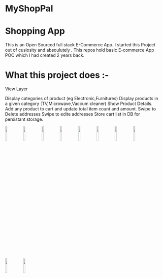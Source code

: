 # MyShopPal

# Shopping App

This is an Open Sourced full stack E-Commerce App. I started this Project out of cusiosity and absoulutely .
This repos hold basic E-commerce App POC which I had created 2 years back. 

# What this project does :-

View Layer

Display categories of product (eg Electronic,Furnitures)
Display products in a given category (TV,Microwave,Vaccum cleaner)
Show Product Details.
Add any product to cart and update total item count and amount.
Swipe to Delete addresses
Swipe to edite addresses
Store cart list in DB for persistant storage.

<img src="https://user-images.githubusercontent.com/69719956/107774260-6f291100-6d47-11eb-8681-575444d36bff.jpg" width="11%"></img> <img src="https://user-images.githubusercontent.com/69719956/107774268-73edc500-6d47-11eb-87b3-bb1612ac42f7.jpg" width="11%"></img> <img src="https://user-images.githubusercontent.com/69719956/107774278-76e8b580-6d47-11eb-9a3c-57e2115426d3.jpg" width="11%"></img> <img src="https://user-images.githubusercontent.com/69719956/107774294-7c460000-6d47-11eb-89ff-bd889e33730c.jpg" width="11%"></img> <img src="https://user-images.githubusercontent.com/69719956/107774301-7ea85a00-6d47-11eb-8656-5951b813c8a5.jpg" width="11%"></img> <img src="https://user-images.githubusercontent.com/69719956/107774315-836d0e00-6d47-11eb-9739-ab3877e7aa39.jpg" width="11%"></img> <img src="https://user-images.githubusercontent.com/69719956/107774363-9089fd00-6d47-11eb-84c8-7fd8fd8b8239.jpg" width="11%"></img> <img src="https://user-images.githubusercontent.com/69719956/107774376-9384ed80-6d47-11eb-9db9-3add3fa1f9ff.jpg" width="11%"></img> <img src="https://user-images.githubusercontent.com/69719956/107774389-97187480-6d47-11eb-81f9-25dedefd63c6.jpg" width="11%"></img> <img src="https://user-images.githubusercontent.com/69719956/107774398-9aabfb80-6d47-11eb-958c-67e2c690bf3a.jpg" width="11%"></img> 
